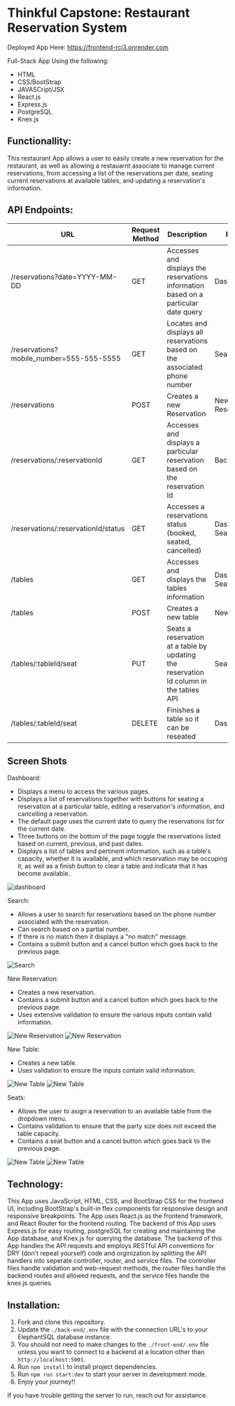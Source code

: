 # Thinkful Capstone: Restaurant Reservation System

Deployed App Here: https://frontend-rcj3.onrender.com

Full-Stack App Using the following:
- HTML
- CSS/BootStrap
- JAVASCript/JSX
- React.js
- Express.js
- PostgreSQL
- Knex.js


## Functionallity:
This restaurant App allows a user to easily create a new reservation for the restaurant, as well as allowing a restauarnt associate to manage current reservations, from accessing a list of the reservations per date, seating current reservations at available tables, and updating a reservation's information.

## API Endpoints:

| URL | Request Method | Description | Page |
| --- | -------------- | ---------------------------------------------------- | ----- |
|/reservations?date=YYYY-MM-DD | GET | Accesses and displays the reservations information based on a particular date query | Dashboard |
| /reservations?mobile_number=555-555-5555 | GET | Locates and displays all reservations based on the associated phone number | Search |
| /reservations | POST | Creates a new Reservation | New Reservation |
| /reservations/:reservationId | GET | Accesses and displays a particular reservation based on the reservation Id | Backend |
| /reservations/:reservationId/status | GET | Accesses a reservations status (booked, seated, cancelled) | Dashboard, Search |
| /tables | GET | Accesses and displays the tables information | Dashboard, Seats |
| /tables | POST | Creates a new table | New Table |
| /tables/:tableId/seat | PUT | Seats a reservation at a table by updating the reservation Id column in the tables API | Seats |
| /tables/:tableId/seat | DELETE | Finishes a table so it can be reseated | Dashboard |

## Screen Shots

Dashboard:

- Displays a menu to access the various pages.
- Displays a list of reservations together with buttons for seating a reservation at a particular table, editing a reservation's information, and cancelling a reservation.
- The default page uses the current date to query the reservations list for the current date.
- Three buttons on the bottom of the page toggle the reservations listed based on current, previous, and past dates.
- Displays a list of tables and pertinent information, such as a table's capacity, whether it is available, and which reservation may be occuping it, as well as a finish button to clear a table and indicate that it has become available.


![dashboard](./front-end/src/layout/pictures/us-01-submit-after.png)  

Search:

- Allows a user to search for reservations based on the phone number associated with the reservation.
- Can search based on a partial number.
- If there is no match then it displays a "no match" message.
- Contains a submit button and a cancel button which goes back to the previous page.


![Search](./front-end/src/layout/pictures/us-07-search2.png)


New Reservation:

- Creates a new reservation.
- Contains a submit button and a cancel button which goes back to the previous page.
- Uses extensive validation to ensure the various inputs contain valid information.


![New Reservation](./front-end/src/layout/pictures/us-02-reservation-almost-closing-before.png)
![New Reservation](./front-end/src/layout/pictures/us-02-reservation-too-early-after.png)


New Table:

- Creates a new table.
- Uses validation to ensure the inputs contain valid information.

![New Table](./front-end/src/layout/pictures/us-04-short-table-name-before.png)
![New Table](./front-end/src/layout/pictures/us-04-omit-capacity-after.png)


Seats:

- Allows the user to asign a reservation to an available table from the dropdown menu.
- Contains validation to ensure that the party size does not exceed the table capacity.
- Contains a seat button and a cancel button which goes back to the previous page.

![New Table](./front-end/src/layout/pictures/us-04-seat-capacity-reservation-submit-after.png)
![New Table](./front-end/src/layout/pictures/us-04-seats.png)

## Technology:

This App uses JavaScript, HTML, CSS, and BootStrap CSS for the frontend UI, including BootStrap's built-in flex components for responsive design and responsive breakpoints. The App uses React.js as the frontend framework, and React Router for the frontend routing.
The backend of this App uses Express.js for easy routing, postgreSQL for creating and maintaining the App database, and Knex.js for querying the database.
The backend of this App handles the API requests and employs RESTful API conventions for DRY (don't repeat yourself) code and orginization by splitting the API handlers into seperate controller, router, and service files. The controller files handle validation and web-request methods, the router files handle the backend routes and allowed requests, and the service files handle the knex.js queries.

## Installation: 

1. Fork and clone this repository.
1. Update the `./back-end/.env` file with the connection URL's to your ElephantSQL database instance.
1. You should not need to make changes to the `./front-end/.env` file unless you want to connect to a backend at a location other than `http://localhost:5001`.
1. Run `npm install` to install project dependencies.
1. Run `npm run start:dev` to start your server in development mode.
1. Enjoy your journey!!

If you have trouble getting the server to run, reach out for assistance.
